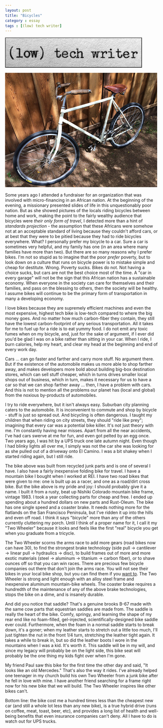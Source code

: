 ```yaml
---
layout: post
title: "Bicycles"
category : essay
tags : [(low) tech writer]
---
```

[![low tech writer](/assets/ltw/header14.jpg)](http://bit.ly/lowtechwriter)

[![Bike](/assets/ltw/bicyclesm.jpg)](/assets/ltw/bicycle.jpg)

Some years ago I attended a fundraiser for an organization that was involved with micro-financing in an African nation. At the beginning of the evening, a missionary presented slides of life in this unquestionably poor nation. But as she showed pictures of the locals riding bicycles between home and work, making the point to the fairly wealthy audience that bicycles were *their only form of travel*, I detected more than a hint of *standards projection* - the assumption that these Africans were somehow not at an acceptable standard of living because they couldn't afford cars, or at best that they were to be pitied because they had to ride bicycles everywhere. What? I personally prefer my bicycle to a car. Sure a car is sometimes very helpful, and my family has one (in an area where many families have more than two). But there are so many reasons why I prefer bikes. I'm not so stupid as to imagine that the poor *prefer* poverty, but to look down on a culture that runs on bicycle power is to mistake simple and cheap for destitute. Wrong. Poverty sucks. Bikes do not. Not having a choice sucks, but cars are not the best choice most of the time. A "car in every garage" will not be the sign that this African nation has a sustainable economy. When everyone in the society can care for themselves and their families, and pass on the blessing to others, then the society will be healthy. I assume bikes will continue to be the primary form of transportation in many a developing economy.

I love bikes because they are supremely efficient machines and even the most expensive, highest tech bike is low-tech compared to where the big money goes. And no matter how much carbon-fiber they contain, they still have the lowest carbon-footprint of any serious transportation. All it takes for me to fuel up for a ride is to eat yummy food. I do not emit any toxic fumes when on my bicycle, and, just for the sake of argument, if I ever did you'd be glad I was on a bike rather than sitting in your car. When I ride, I burn calories, help my heart, and clear my head at the beginning and end of every work day.

Cars ... can go faster and farther and carry more stuff. No argument there. But if the existence of the automobile makes us more able to shop farther away, and makes developers more bold about building big-box destination stores, which can sell stuff cheaper, which in turns drives smaller local shops out of business, which in turn, makes it necessary for us to have a car so that we can shop farther away ... then, I have a problem with cars. And this is not to mention all the problems our planet has (local and global) from the noxious by-products of automobiles.

I try to ride everywhere, but it isn't always easy. Suburban city planning caters to the automobile. It is inconvenient to commute and shop by bicycle - stuff is just so spread out. And bicycling is often dangerous. I taught my children that when riding on city streets, they should "ride like prey"; imagining that every car was a potential bike killer. It's not just theory with me. I'm constantly having near misses. Apart from all the near accidents, I've had cars swerve at me for fun, and even got pelted by an egg once. Two years ago, I was hit by a UPS truck one late autumn night. Even though I had blinky lights all over me, I simply was not the car she was looking for as she pulled out of a driveway onto El Camino. I was a bit shakey when I started riding again, but I still ride.

The bike above was built from recycled junk parts and is one of several I have. I also have a fairly inexpensive folding bike for travel. I have a mountain bike I bought when I worked at REI. I have two road bikes that were given to me: one is built up as a racer, and one as a road/dirt cross bike. But the bike above is my pride and joy: I should probably give it a name. I built it from a rusty, beat up Nishiki Colorado mountain bike frame, vintage 1983. I took a year collecting parts for cheap and free. I ended up spending about a hundred dollars on new parts and Rust-Oleum. The bike has one single speed and a coaster brake. It needs nothing more for the flatlands on the San Francisco Peninsula, but I've ridden it up into the hills and even off road. I think it says "bicycle" more than any of the others currently cluttering my porch. Until I think of a proper name for it, I call it my "Two Wheeler" because it looks and feels like the first "real" bicycle you get when you graduate from a tricycle.

The Two Wheeler scorns the arms race to add more gears (road bikes now can have 30), to find the strongest brake technology (side pull -> cantilever -> linear pull -> hydraulics -> disc), to build frames out of more and more exotic materials (steel -> aluminum -> titanium -> carbon fiber), or to shave ounces off so that you can win races. There are precious few bicycle companies out there that don't join the arms race. You will not see their bikes in your local bike shop, but you can find them if you [want to](http://rivbike.com/). The Two Wheeler is strong and light enough with an alloy steel frame and inexpensive aluminum mountain-bike wheels. The coaster brake requires a hundredth of the maintenance of any of the above brake technologies, stops the bike on a dime, and is insanely durable.

And did you notice that saddle? That's a genuine brooks B-67 made with the same cow parts that equestrian saddles are made from. The saddle is really the heart of the bike. Comfy, springy, and learning the shape of my rear end like no foam-filled, gel-injected, scientifically-designed bike saddle ever could. Furthermore, when the foam in a normal saddle starts to break down, it's a goner; when my leather starts to stretch out a little too much, I'll just tighten the nut in the front 1/4 turn, stretching the leather tight again. It takes a while to break in, but so did the leather boots I wore in the mountains when I was a kid. It's worth it. This saddle will be in my will, and since my legacy will probably be on the light side, this bike seat will probably be the one thing my kids fight over when I'm gone.

My friend Paul saw this bike for the first time the other day and said, "It looks like an old Mercedes." That's also the way it rides. I've already helped one teenager in my church build his own Two Wheeler from a junk bike after he fell in love with mine. I have another friend searching for a frame right now for his new bike that we will build. The Two Wheeler inspires like other bikes can't.

Bottom line: the bike cost me a hundred times less than the cheapest new car (and still a whole lot less than any new bike), is a true hybrid drive (runs on coffee, meat, toast, beer, etc), and provides a long list of health and well-being benefits that even insurance companies can't deny. All I have to do is watch out for UPS trucks.						

